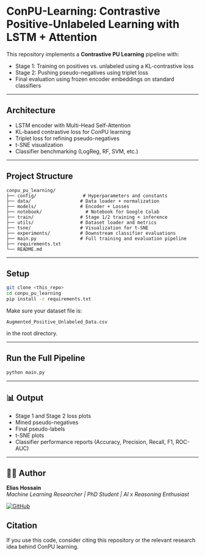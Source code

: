 # ConPU-Learning: Contrastive Positive-Unlabeled Learning with LSTM + Attention

This repository implements a **Contrastive PU Learning** pipeline with:
- Stage 1: Training on positives vs. unlabeled using a KL-contrastive loss
- Stage 2: Pushing pseudo-negatives using triplet loss
- Final evaluation using frozen encoder embeddings on standard classifiers

---

## Architecture
- LSTM encoder with Multi-Head Self-Attention
- KL-based contrastive loss for ConPU learning
- Triplet loss for refining pseudo-negatives
- t-SNE visualization
- Classifier benchmarking (LogReg, RF, SVM, etc.)

---

## Project Structure

```
conpu_pu_learning/
├── config/                 # Hyperparameters and constants
├── data/                  # Data loader + normalization
├── models/                # Encoder + Losses
├── notebook/                # Notebook for Google Colab
├── train/                 # Stage 1/2 training + inference
├── utils/                 # Dataset loader and metrics
├── tsne/                  # Visualization for t-SNE
├── experiments/           # Downstream classifier evaluations
├── main.py                # Full training and evaluation pipeline
├── requirements.txt
└── README.md
```

---

## Setup

```bash
git clone <this_repo>
cd conpu_pu_learning
pip install -r requirements.txt
```

Make sure your dataset file is:
```
Augmented_Positive_Unlabeled_Data.csv
```
in the root directory.

---

## Run the Full Pipeline

```bash
python main.py
```

---

## 📊 Output

- Stage 1 and Stage 2 loss plots
- Mined pseudo-negatives
- Final pseudo-labels
- t-SNE plots
- Classifier performance reports (Accuracy, Precision, Recall, F1, ROC-AUC)

---

## 👨‍💼 Author

**Elias Hossain**  
_Machine Learning Researcher | PhD Student | AI x Reasoning Enthusiast_

[![GitHub](https://img.shields.io/badge/GitHub-EliasHossain001-blue?logo=github)](https://github.com/EliasHossain001)

## Citation

If you use this code, consider citing this repository or the relevant research idea behind ConPU learning.
